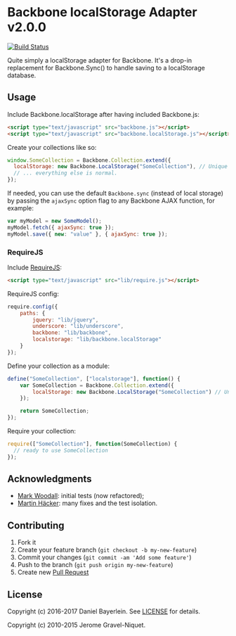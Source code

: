 # Backbone localStorage Adapter v2.0.0

[![Build Status](https://travis-ci.org/danielbayerlein/Backbone.localStorage.svg?branch=master)](https://travis-ci.org/danielbayerlein/Backbone.localStorage)

Quite simply a localStorage adapter for Backbone.
It's a drop-in replacement for Backbone.Sync() to handle saving to a localStorage database.

## Usage

Include Backbone.localStorage after having included Backbone.js:

```html
<script type="text/javascript" src="backbone.js"></script>
<script type="text/javascript" src="backbone.localStorage.js"></script>
```

Create your collections like so:

```javascript
window.SomeCollection = Backbone.Collection.extend({
  localStorage: new Backbone.LocalStorage("SomeCollection"), // Unique name within your app.
  // ... everything else is normal.
});
```

If needed, you can use the default `Backbone.sync` (instead of local storage) by passing the `ajaxSync` option flag to any Backbone AJAX function, for example:

```javascript
var myModel = new SomeModel();
myModel.fetch({ ajaxSync: true });
myModel.save({ new: "value" }, { ajaxSync: true });
```

### RequireJS

Include [RequireJS](http://requirejs.org):

```html
<script type="text/javascript" src="lib/require.js"></script>
```

RequireJS config:

```javascript
require.config({
    paths: {
        jquery: "lib/jquery",
        underscore: "lib/underscore",
        backbone: "lib/backbone",
        localstorage: "lib/backbone.localStorage"
    }
});
```

Define your collection as a module:

```javascript
define("SomeCollection", ["localstorage"], function() {
    var SomeCollection = Backbone.Collection.extend({
        localStorage: new Backbone.LocalStorage("SomeCollection") // Unique name within your app.
    });

    return SomeCollection;
});
```

Require your collection:

```javascript
require(["SomeCollection"], function(SomeCollection) {
  // ready to use SomeCollection
});
```

## Acknowledgments

* [Mark Woodall](https://github.com/llad): initial tests (now refactored);
* [Martin Häcker](https://github.com/dwt): many fixes and the test isolation.

## Contributing

1. Fork it
2. Create your feature branch (`git checkout -b my-new-feature`)
3. Commit your changes (`git commit -am 'Add some feature'`)
4. Push to the branch (`git push origin my-new-feature`)
5. Create new [Pull Request](../../pull/new/master)

## License

Copyright (c) 2016-2017 Daniel Bayerlein. See [LICENSE](./LICENSE) for details.

Copyright (c) 2010-2015 Jerome Gravel-Niquet.
